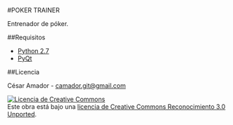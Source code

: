 #POKER TRAINER

Entrenador de póker.

##Requisitos

* [Python 2.7](http://www.python.org/)
* [PyQt](http://www.riverbankcomputing.co.uk/software/pyqt/intro)

##Licencia

César Amador - camador.git@gmail.com 

<a rel="license" href="http://creativecommons.org/licenses/by/3.0/deed.es_ES"><img alt="Licencia de Creative Commons" style="border-width:0" src="http://i.creativecommons.org/l/by/3.0/88x31.png" /></a><br />
Este obra está bajo una <a rel="license" href="http://creativecommons.org/licenses/by/3.0/deed.es_ES">licencia de Creative Commons Reconocimiento 3.0 Unported</a>.
